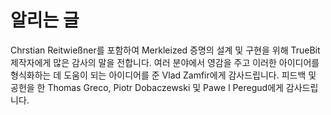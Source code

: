 # 알리는 글

Chrstian Reitwießner를 포함하여 Merkleized 증명의 설계 및 구현을 위해 TrueBit 제작자에게 많은 감사의 말을 전합니다. 여러 분야에서 영감을 주고 이러한 아이디어를 형식화하는 데 도움이 되는 아이디어를 준 Vlad Zamfir에게 감사드립니다. 피드백 및 공헌을 한 Thomas Greco, Piotr Dobaczewski 및 Pawe l Peregud에게 감사드립니다.
